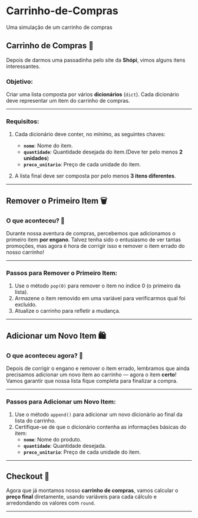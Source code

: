 # Carrinho-de-Compras
Uma simulação de um carrinho de compras 

## Carrinho de Compras 🛒

Depois de darmos uma passadinha pelo site da **Shópi**, vimos alguns itens interessantes.

### Objetivo:
Criar uma lista composta por vários **dicionários** (`dict`). Cada dicionário deve representar um item do carrinho de compras.

---

### Requisitos:
1. Cada dicionário deve conter, no mínimo, as seguintes chaves:
   - **`nome`**: Nome do item.
   - **`quantidade`**: Quantidade desejada do item.(Deve ter pelo menos **2 unidades**)
   - **`preco_unitario`**: Preço de cada unidade do item.

2. A lista final deve ser composta por pelo menos **3 itens diferentes**.

---

## Remover o Primeiro Item 🗑️

### O que aconteceu? 🤔

Durante nossa aventura de compras, percebemos que adicionamos o primeiro item **por engano**. Talvez tenha sido o entusiasmo de ver tantas promoções, mas agora é hora de corrigir isso e remover o item errado do nosso carrinho!

---

### Passos para Remover o Primeiro Item:

1. Use o método `pop(0)` para remover o item no índice 0 (o primeiro da lista).
2. Armazene o item removido em uma variável para verificarmos qual foi excluído.
3. Atualize o carrinho para refletir a mudança.

---

## Adicionar um Novo Item 🛍️

### O que aconteceu agora? 🤔

Depois de corrigir o engano e remover o item errado, lembramos que ainda precisamos adicionar um novo item ao carrinho — agora o item **certo**! Vamos garantir que nossa lista fique completa para finalizar a compra.

---

### Passos para Adicionar um Novo Item:

1. Use o método `append()` para adicionar um novo dicionário ao final da lista do carrinho.
2. Certifique-se de que o dicionário contenha as informações básicas do item:
   - **`nome`**: Nome do produto.
   - **`quantidade`**: Quantidade desejada.
   - **`preco_unitario`**: Preço de cada unidade do item.

---

## Checkout 🧾

Agora que já montamos nosso **carrinho de compras**, vamos calcular o **preço final** diretamente, usando variáveis para cada cálculo e arredondando os valores com `round`.

---
